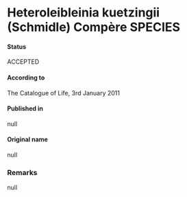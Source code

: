 Heteroleibleinia kuetzingii (Schmidle) Compère SPECIES
=======

#### Status
ACCEPTED

#### According to
The Catalogue of Life, 3rd January 2011

#### Published in
null

#### Original name
null

### Remarks
null